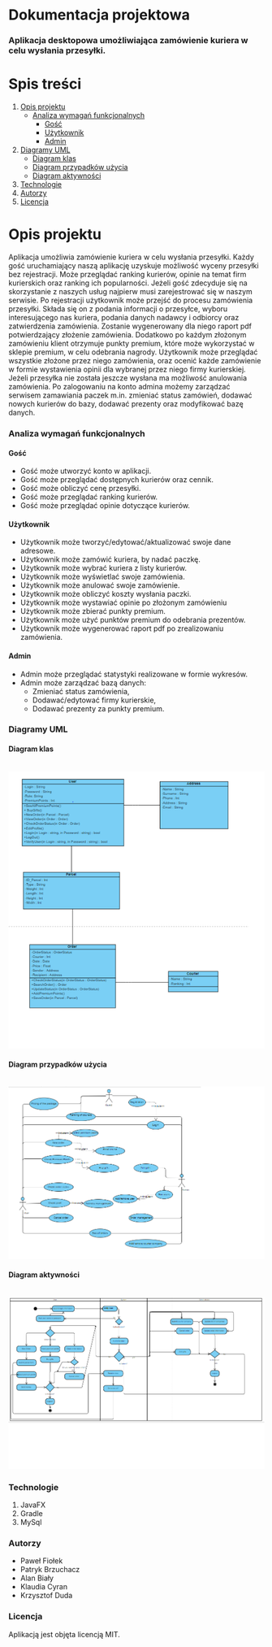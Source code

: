 # Dokumentacja projektowa 
 
### Aplikacja desktopowa umożliwiająca zamówienie kuriera w celu wysłania przesyłki. 
 
# Spis treści
1. [Opis projektu](#opis-projektu)
      - [Analiza wymagań funkcjonalnych](#analiza-wymagań-funkcjonalnych)
        - [Gość](#gość)
        - [Użytkownik](#użytkownik)
        - [Admin](#admin)      
2. [Diagramy UML](#diagramy-uml) 
	- [Diagram klas](#diagram-klas)
	- [Diagram przypadków użycia](#diagram-przypadków-użycia)
	- [Diagram aktywności](#diagram-aktywności)		
3. [Technologie](#technologie)
4. [Autorzy](#autorzy)
5. [Licencja](#licencja)

# Opis projektu
Aplikacja umożliwia zamówienie kuriera w celu wysłania przesyłki. Każdy gość uruchamiający naszą aplikację uzyskuje możliwość wyceny przesyłki bez rejestracji. Może przeglądać ranking kurierów, opinie na temat firm kurierskich oraz ranking ich popularności. Jeżeli gość zdecyduje się na skorzystanie z naszych usług najpierw musi zarejestrować się w naszym serwisie. Po rejestracji użytkownik może przejść do procesu zamówienia przesyłki. Składa się on z podania informacji o przesyłce, wyboru interesującego nas kuriera, podania danych nadawcy i odbiorcy oraz zatwierdzenia zamówienia. Zostanie wygenerowany dla niego raport pdf potwierdzający złożenie zamówienia. Dodatkowo po każdym złożonym zamówieniu klient otrzymuje punkty premium, które może wykorzystać w sklepie premium, w celu odebrania nagrody. Użytkownik może przeglądać wszystkie złożone przez niego zamówienia, oraz ocenić każde zamówienie w formie wystawienia opinii dla wybranej przez niego firmy kurierskiej. Jeżeli przesyłka nie została jeszcze wysłana ma możliwość anulowania zamówienia. Po zalogowaniu na konto admina możemy zarządzać serwisem zamawiania paczek m.in. zmieniać status zamówień, dodawać nowych kurierów do bazy, dodawać prezenty oraz modyfikować bazę danych. 
 
### Analiza wymagań funkcjonalnych
#### Gość
- Gość może utworzyć konto w aplikacji.
- Gość może przeglądać dostępnych kurierów oraz cennik.
- Gość może obliczyć cenę przesyłki.
- Gość może przeglądać ranking kurierów.
- Gość może przeglądać opinie dotyczące kurierów.
#### Użytkownik
- Użytkownik może tworzyć/edytować/aktualizować swoje dane adresowe.
- Użytkownik może zamówić kuriera, by nadać paczkę.
- Użytkownik może wybrać kuriera z listy kurierów.
- Użytkownik może wyświetlać swoje zamówienia.
- Użytkownik może anulować swoje zamówienie.
- Użytkownik może obliczyć koszty wysłania paczki.
- Użytkownik może wystawiać opinie po złożonym zamówieniu
- Użytkownik może zbierać punkty premium.
- Użytkownik może użyć punktów premium do odebrania prezentów.
- Użytkownik może wygenerować raport pdf po zrealizowaniu zamówienia.
#### Admin
- Admin może przeglądać statystyki realizowane w formie wykresów.
- Admin może zarządzać bazą danych:
    - Zmieniać status zamówienia,
    - Dodawać/edytować firmy kurierskie,
    - Dodawać prezenty za punkty premium.

### Diagramy UML
#### Diagram klas
<br />![1](diagrams/d1.png) <br/>
#### Diagram przypadków użycia
<br />![1](diagrams/d2.png) <br/>
#### Diagram aktywności
<br />![1](diagrams/d3.png) <br/>


### Technologie
1. JavaFX
2. Gradle
3. MySql

### Autorzy
- Paweł Fiołek
- Patryk Brzuchacz
- Alan Biały
- Klaudia Cyran
- Krzysztof Duda
### Licencja
Aplikacją jest objęta licencją MIT.

